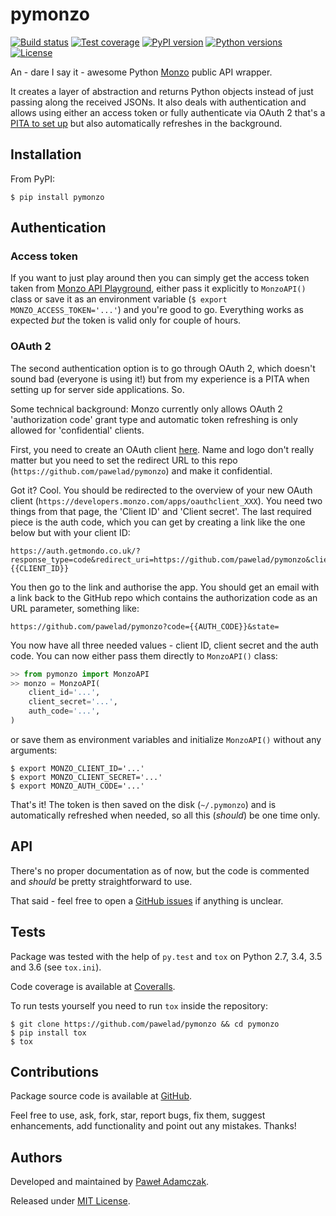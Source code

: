 # pymonzo
[![Build status](https://img.shields.io/travis/pawelad/pymonzo.svg)][travis]
[![Test coverage](https://img.shields.io/coveralls/pawelad/pymonzo.svg)][coveralls]
[![PyPI version](https://img.shields.io/pypi/v/pymonzo.svg)][pypi]
[![Python versions](https://img.shields.io/pypi/pyversions/pymonzo.svg)][pypi]
[![License](https://img.shields.io/github/license/pawelad/pymonzo.svg)][license]

An - dare I say it - awesome Python [Monzo][monzo] public API wrapper.

It creates a layer of abstraction and returns Python objects instead of just
passing along the received JSONs. It also deals with authentication and allows
using either an access token or fully authenticate via OAuth 2 that's a
[PITA to set up](#oauth-2) but also automatically refreshes in the background.

## Installation
From PyPI:

```
$ pip install pymonzo
```

## Authentication

### Access token
If you want to just play around then you can simply get the access token taken
from [Monzo API Playground][monzo api playground], either pass it explicitly to
`MonzoAPI()` class or save it as an environment variable
(`$ export MONZO_ACCESS_TOKEN='...'`) and you're good to go. Everything works
as expected _but_ the token is valid only for couple of hours.

### OAuth 2
The second authentication option is to go through OAuth 2, which doesn't sound
bad (everyone is using it!) but from my experience is a PITA when setting up
for server side applications. So.

Some technical background: Monzo currently only allows OAuth 2 'authorization 
code' grant type and automatic token refreshing is only allowed for
'confidential' clients.

First, you need to create an OAuth client [here][monzo api client]. Name and
logo don't really matter but you need to set the redirect URL to this repo
(`https://github.com/pawelad/pymonzo`) and make it confidential.

Got it? Cool. You should be redirected to the overview of your new OAuth client
(`https://developers.monzo.com/apps/oauthclient_XXX`). You need two things from
that page, the 'Client ID' and 'Client secret'. The last required piece is the
auth code, which you can get by creating a link like the one below but with your
client ID:

```
https://auth.getmondo.co.uk/?response_type=code&redirect_uri=https://github.com/pawelad/pymonzo&client_id={{CLIENT_ID}}
```

You then go to the link and authorise the app. You should get an email with a
link back to the GitHub repo which contains the authorization code as an URL
parameter, something like:

```
https://github.com/pawelad/pymonzo?code={{AUTH_CODE}}&state=
```

You now have all three needed values - client ID, client secret and the auth
code. You can now either pass them directly to `MonzoAPI()` class:

```python
>> from pymonzo import MonzoAPI
>> monzo = MonzoAPI(
    client_id='...',
    client_secret='...',
    auth_code='...',
)
```

or save them as environment variables and initialize `MonzoAPI()` without any
arguments:

```shell
$ export MONZO_CLIENT_ID='...'
$ export MONZO_CLIENT_SECRET='...'
$ export MONZO_AUTH_CODE='...'
```

That's it! The token is then saved on the disk (`~/.pymonzo`) and is
automatically refreshed when needed, so all this (_should_) be one time only.

## API
There's no proper documentation as of now, but the code is commented and
*should* be pretty straightforward to use.

That said - feel free to open a [GitHub issues][github add issue] if anything
is unclear.

## Tests
Package was tested with the help of `py.test` and `tox` on Python 2.7, 3.4, 3.5
and 3.6 (see `tox.ini`).

Code coverage is available at [Coveralls][coveralls].

To run tests yourself you need to run `tox` inside the repository:

```shell
$ git clone https://github.com/pawelad/pymonzo && cd pymonzo
$ pip install tox
$ tox
```

## Contributions
Package source code is available at [GitHub][github].

Feel free to use, ask, fork, star, report bugs, fix them, suggest enhancements,
add functionality and point out any mistakes. Thanks!

## Authors
Developed and maintained by [Paweł Adamczak][pawelad].

Released under [MIT License][license].


[coveralls]: https://coveralls.io/github/pawelad/pymonzo
[github add issue]: https://github.com/pawelad/pymonzo/issues/new
[github]: https://github.com/pawelad/pymonzo
[license]: https://github.com/pawelad/pymonzo/blob/master/LICENSE
[monz]: https://github.com/pawelad/monz
[monzo]: https://monzo.com/
[monzo api client]: https://developers.getmondo.co.uk/apps/home
[monzo api playground]: https://developers.getmondo.co.uk/api/playground
[monzo docs introduction]: https://monzo.com/docs/#introduction
[pawelad]: https://github.com/pawelad
[pypi]: https://pypi.python.org/pypi/pymonzo
[travis]: https://travis-ci.org/pawelad/pymonzo
